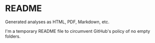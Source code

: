 # README

Generated analyses as HTML, PDF, Markdown, etc.

I'm a temporary README file to circumvent GitHub's policy of no empty folders.

